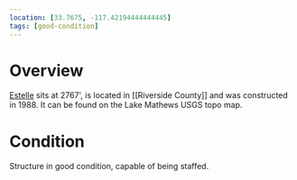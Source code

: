 ```yaml
---
location: [33.7675, -117.42194444444445]
tags: [good-condition]
---
```


# Overview

[Estelle](http://www.peakbagging.com/CALookoutPhotos/EstelleLO.html) sits at 2767', is located in [[Riverside County]] and was constructed in 1988. It can be found on the Lake Mathews USGS topo map.

# Condition

Structure in good condition, capable of being staffed.